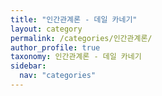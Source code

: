 ```yaml
---
title: "인간관계론 - 데일 카네기"
layout: category
permalink: /categories/인간관계론/
author_profile: true
taxonomy: 인간관계론 - 데일 카네기
sidebar:
  nav: "categories"
---
```

